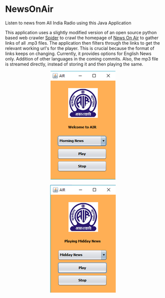 # NewsOnAir
Listen to news from All India Radio using this Java Application  

This application uses a slightly modified version of an open source python based web crawler <a href = "https://github.com/buckyroberts/Spider">Spider</a> to crawl the homepage of <a href= "http://www.newsonair.com/">News On Air</a> to gather links of all .mp3 files. The application then filters through the links to get the relevant working url's for the player. This is crucial because the format of links keeps on changing. Currently, it provides options for English News only. Addition of other languages in the coming commits. Also, the mp3 file is streamed directly, instead of storing it and then playing the same.


<p align="center">
<img src="https://raw.githubusercontent.com/bhaskarcodes/NewsOnAir/master/newsonair1.png" />
</p>

<p align="center">
<img src="https://raw.githubusercontent.com/bhaskarcodes/NewsOnAir/master/newsonair2.png" />
</p>
